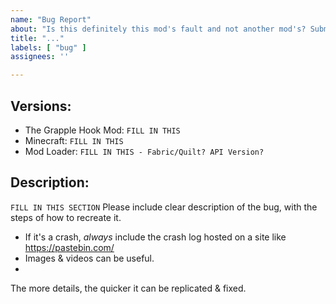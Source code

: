```yaml
---
name: "Bug Report"
about: "Is this definitely this mod's fault and not another mod's? Submit the bug with this."
title: "..."
labels: [ "bug" ]
assignees: ''

---
```



## Versions:

 - The Grapple Hook Mod:  `FILL IN THIS`
 - Minecraft:  `FILL IN THIS`
 - Mod Loader:  `FILL IN THIS - Fabric/Quilt? API Version?`



## Description:

`FILL IN THIS SECTION`
Please include clear description of the bug, with the steps of how to recreate it. 

 - If it's a crash, _always_ include the crash log hosted on a site like https://pastebin.com/
 - Images & videos can be useful.
 - 
The more details, the quicker it can be replicated & fixed.
